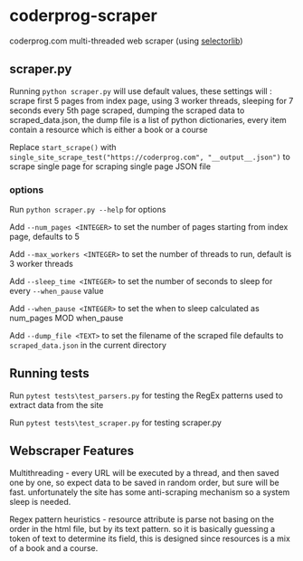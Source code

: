 # coderprog-scraper

coderprog.com multi-threaded web scraper (using [selectorlib](https://pypi.org/project/selectorlib/))


## scraper.py

Running  `python scraper.py` will use default values, these settings will : scrape first 5 pages from index page, using 3 worker threads, sleeping for 7 seconds every 5th page scraped, dumping the scraped data to scraped_data.json, the dump file is a list of python dictionaries, every item contain a resource which is either a book or a course

Replace `start_scrape()` with  `single_site_scrape_test("https://coderprog.com", "__output__.json")` to scrape single page for scraping single page JSON file


### options
Run `python scraper.py --help` for options

Add `--num_pages <INTEGER>` to set the number of pages starting from index page, defaults to 5

Add `--max_workers <INTEGER>` to set the number of threads to run, default is 3 worker threads

Add `--sleep_time <INTEGER>` to set the number of seconds to sleep for every `--when_pause` value

Add `--when_pause <INTEGER>` to set the when to sleep calculated as num_pages MOD when_pause

Add `--dump_file <TEXT>` to set the filename of the scraped file defaults to `scraped_data.json` in the current directory

## Running tests

Run `pytest tests\test_parsers.py` for testing the RegEx patterns used to extract data from the site

Run `pytest tests\test_scraper.py` for testing scraper.py

## Webscraper Features

Multithreading - every URL will be executed by a thread, and then saved one by one, so expect data to be saved in random order, but sure will be fast. unfortunately the site has some anti-scraping mechanism so a system sleep is needed. 

Regex pattern heuristics - resource attribute is parse not basing on the order in the html file, but by its text pattern. so it is basically guessing a token of text to determine its field, this is designed since resources is a mix of a book and a course. 

